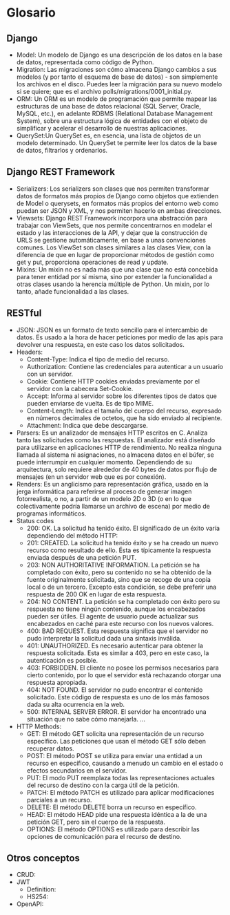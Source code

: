# Glosario

## Django

- Model: Un modelo de Django es una descripción de los datos en la base de datos, representada como código de Python.
- Migration: Las migraciones son cómo almacena Django cambios a sus modelos (y por tanto el esquema de base de datos) - son simplemente los archivos en el disco. Puedes leer la migración para su nuevo modelo si se quiere; que es el archivo polls/migrations/0001_initial.py.
- ORM: Un ORM es un modelo de programación que permite mapear las estructuras de una base de datos relacional (SQL Server, Oracle, MySQL, etc.), en adelante RDBMS (Relational Database Management System), sobre una estructura lógica de entidades con el objeto de simplificar y acelerar el desarrollo de nuestras aplicaciones.
- QuerySet:Un QuerySet es, en esencia, una lista de objetos de un modelo determinado. Un QuerySet te permite leer los datos de la base de datos, filtrarlos y ordenarlos.

## Django REST Framework

- Serializers: Los serializers son clases que nos permiten transformar datos de formatos más propios de Django como objetos que extienden de Model o querysets, en formatos más propios del entorno web como puedan ser JSON y XML, y nos permiten hacerlo en ambas direcciones.
- Viewsets: Django REST Framework incorpora una abstracción para trabajar con ViewSets, que nos permite concentrarnos en modelar el estado y las interacciones de la API, y dejar que la construcción de URLS se gestione automáticamente, en base a unas convenciones comunes.
Los ViewSet son clases similares a las clases View, con la diferencia de que en lugar de proporcionar métodos de gestión como get y put, proporciona operaciones de read y update.
- Mixins: Un mixin no es nada más que una clase que no está concebida para tener entidad por sí misma, sino por extender la funcionalidad a otras clases usando la herencia múltiple de Python. Un mixin, por lo tanto, añade funcionalidad a las clases.

## RESTful

- JSON: JSON es un formato de texto sencillo para el intercambio de datos. Es usado a la hora de hacer peticiones por medio de las apis para devolver una respuesta, en este caso los datos solicitados.
- Headers:
  - Content-Type: Indica el tipo de medio del recurso.
  - Authorization: Contiene las credenciales para autenticar a un usuario con un servidor.
  - Cookie: Contiene HTTP cookies enviadas previamente por el servidor con la cabecera Set-Cookie.
  - Accept: Informa al servidor sobre los diferentes tipos de datos que pueden enviarse de vuelta. Es de tipo MIME.
  - Content-Length: Indica el tamaño del cuerpo del recurso, expresado en números decimales de octetos, que ha sido enviado al recipiente.
  - Attachment: Indica que debe descargarse.
- Parsers: Es un analizador de mensajes HTTP escritos en C. Analiza tanto las solicitudes como las respuestas. El analizador está diseñado para utilizarse en aplicaciones HTTP de rendimiento. No realiza ninguna llamada al sistema ni asignaciones, no almacena datos en el búfer, se puede interrumpir en cualquier momento. Dependiendo de su arquitectura, solo requiere alrededor de 40 bytes de datos por flujo de mensajes (en un servidor web que es por conexión). 
- Renders: Es un anglicismo para representación gráfica, usado en la jerga informática para referirse al proceso de generar imagen fotorrealista, o no, a partir de un modelo 2D o 3D (o en lo que colectivamente podría llamarse un archivo de escena) por medio de programas informáticos.
- Status codes
  - 200: OK. La solicitud ha tenido éxito. El significado de un éxito varía dependiendo del método HTTP:
  - 201: CREATED. La solicitud ha tenido éxito y se ha creado un nuevo recurso como resultado de ello. Ésta es típicamente la respuesta enviada después de una petición PUT.
  - 203: NON AUTHORITATIVE INFORMATION. La petición se ha completado con éxito, pero su contenido no se ha obtenido de la fuente originalmente solicitada, sino que se recoge de una copia local o de un tercero. Excepto esta condición, se debe preferir una respuesta de 200 OK en lugar de esta respuesta.
  - 204: NO CONTENT. La petición se ha completado con éxito pero su respuesta no tiene ningún contenido, aunque los encabezados pueden ser útiles. El agente de usuario puede actualizar sus encabezados en caché para este recurso con los nuevos valores.
  - 400: BAD REQUEST. Esta respuesta significa que el servidor no pudo interpretar la solicitud dada una sintaxis inválida.
  - 401: UNAUTHORIZED. Es necesario autenticar para obtener la respuesta solicitada. Esta es similar a 403, pero en este caso, la autenticación es posible.
  - 403: FORBIDDEN. El cliente no posee los permisos necesarios para cierto contenido, por lo que el servidor está rechazando otorgar una respuesta apropiada.
  - 404: NOT FOUND. El servidor no pudo encontrar el contenido solicitado. Este código de respuesta es uno de los más famosos dada su alta ocurrencia en la web.
  - 500: INTERNAL SERVER ERROR. El servidor ha encontrado una situación que no sabe cómo manejarla.
    ...
- HTTP Methods:
  - GET: El método GET solicita una representación de un recurso específico. Las peticiones que usan el método GET sólo deben recuperar datos.
  - POST: El método POST se utiliza para enviar una entidad a un recurso en específico, causando a menudo un cambio en el estado o efectos secundarios en el servidor.
  - PUT: El modo PUT reemplaza todas las representaciones actuales del recurso de destino con la carga útil de la petición.
  - PATCH: El método PATCH es utilizado para aplicar modificaciones parciales a un recurso.
  - DELETE: El método DELETE borra un recurso en específico.
  - HEAD: El método HEAD pide una respuesta idéntica a la de una petición GET, pero sin el cuerpo de la respuesta.
  - OPTIONS: El método OPTIONS es utilizado para describir las opciones de comunicación para el recurso de destino.

## Otros conceptos

- CRUD:
- JWT
  - Definition:
  - HS254:
- OpenAPI:
